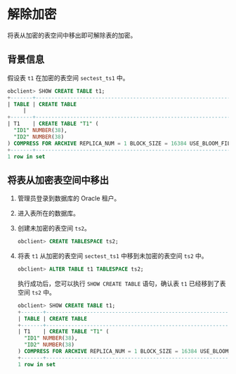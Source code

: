 解除加密 
=========================

将表从加密的表空间中移出即可解除表的加密。

背景信息 
-------------------------

假设表 `t1` 在加密的表空间 `sectest_ts1` 中。

```sql
obclient> SHOW CREATE TABLE t1;
+-------+-------------------------------------------------------------------------------------------------------------------------------------------------------------------------------------------------------------+
| TABLE | CREATE TABLE
     |
+-------+-------------------------------------------------------------------------------------------------------------------------------------------------------------------------------------------------------------+
| T1    | CREATE TABLE "T1" (
  "ID1" NUMBER(38),
  "ID2" NUMBER(38)
) COMPRESS FOR ARCHIVE REPLICA_NUM = 1 BLOCK_SIZE = 16384 USE_BLOOM_FILTER = FALSE TABLET_SIZE = 134217728 PCTFREE = 0  TABLESPACE "SECTEST_TS1" |
+-------+-------------------------------------------------------------------------------------------------------------------------------------------------------------------------------------------------------------+
1 row in set
```



将表从加密表空间中移出 
--------------------------------

1. 管理员登录到数据库的 Oracle 租户。

   

2. 进入表所在的数据库。

   

3. 创建未加密的表空间 `ts2`。

   ```sql
   obclient> CREATE TABLESPACE ts2;
   ```

   

4. 将表 `t1` 从加密的表空间 `sectest_ts1` 中移到未加密的表空间 `ts2` 中。

   ```sql
   obclient> ALTER TABLE t1 TABLESPACE ts2;
   ```

   

   执行成功后，您可以执行 `SHOW CREATE TABLE` 语句，确认表 `t1` 已经移到了表空间 `ts2` 中。

   ```sql
   obclient> SHOW CREATE TABLE t1;
   +-------+-----------------------------------------------------------------------------------------------------------------------------------------------------------------------------------------------------+
   | TABLE | CREATE TABLE                                                                                                                                                                                        |
   +-------+-----------------------------------------------------------------------------------------------------------------------------------------------------------------------------------------------------+
   | T1    | CREATE TABLE "T1" (
     "ID1" NUMBER(38),
     "ID2" NUMBER(38)
   ) COMPRESS FOR ARCHIVE REPLICA_NUM = 1 BLOCK_SIZE = 16384 USE_BLOOM_FILTER = FALSE TABLET_SIZE = 134217728 PCTFREE = 0  TABLESPACE "TS2" |
   +-------+-----------------------------------------------------------------------------------------------------------------------------------------------------------------------------------------------------+
   1 row in set
   ```

   



